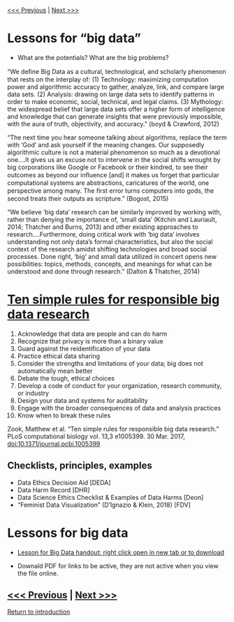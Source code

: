 [<<< Previous](yourdata.md) | [Next >>>](continue.md)  

# Lessons for “big data”
* What are the potentials? What are the big problems?

“We	deﬁne Big Data as a	cultural, technological, and	scholarly phenomenon that rests on the interplay of:
(1)	Technology: maximizing computation power and algorithmic accuracy to gather, analyze, link, and compare large data sets.
(2)	Analysis: drawing on large data sets to identify patterns in order to make economic, social, technical, and legal claims.
(3)	Mythology: the widespread belief that large data sets offer a higher form of intelligence and knowledge that can generate insights that were previously impossible, with the aura of truth, objectivity, and accuracy.” (boyd & Crawford, 2012)

“The next time you hear someone talking about algorithms, replace the term with ‘God’ and ask yourself if the meaning changes. Our supposedly algorithmic culture is not a material phenomenon so much as a devotional one….It gives us an excuse not to intervene in the social shifts wrought by big corporations like Google or Facebook or their kindred, to see their outcomes as beyond our inﬂuence [and] it makes us forget that particular computational systems are abstractions, caricatures of the world, one perspective among many. The ﬁrst error turns computers into gods, the second treats their outputs as scripture.” (Bogost, 2015)

“We believe ‘big data’ research can be similarly improved by working with, rather than denying the importance of, ‘small data’ (Kitchin  and Lauriault, 2014; Thatcher and Burns, 2013) and other existing approaches to research….Furthermore, doing critical work with ‘big data’ involves understanding not only data’s formal characteristics, but also the social context of the research amidst  shifting  technologies and broad social processes. Done right, ‘big’ and small data utilized in concert opens new possibilities: topics, methods, concepts, and meanings for what can be understood and done through research.” (Dalton & Thatcher, 2014)


# [Ten simple rules for responsible big data research](https://www.ncbi.nlm.nih.gov/pmc/articles/PMC5373508/)
1. Acknowledge that data are people and can do harm
2. Recognize that privacy is more than a binary value
3. Guard against the reidentification of your data
4. Practice ethical data sharing
5. Consider the strengths and limitations of your data; big does not automatically mean better
6. Debate the tough, ethical choices
7. Develop a code of conduct for your organization, research community, or industry
8. Design your data and systems for auditability
9. Engage with the broader consequences of data and analysis practices
10. Know when to break these rules

Zook, Matthew et al. “Ten simple rules for responsible big data research.” PLoS computational biology vol. 13,3 e1005399. 30 Mar. 2017, [doi:10.1371/journal.pcbi.1005399](https://www.ncbi.nlm.nih.gov/pmc/articles/PMC5373508/)



## Checklists, principles, examples
* Data Ethics Decision Aid [DEDA]
* Data Harm Record [DHR]
* Data Science Ethics Checklist & Examples of Data Harms [Deon]
* “Feminist Data Visualization” (D’Ignazio & Klein, 2018) [FDV]


# Lessons for big data 

* [Lesson for Big Data handout: right click open in new tab or to download](https://github.com/DHRISMU/data/blob/master/sections/bigdatalessons.pdf)

*   Downald PDF for links to be active, they are not active when you view the file online. 


[<<< Previous](yourdata.md) | [Next >>>](continue.md)  
-----
[Return to introduction](https://github.com/DHRISMU/data)